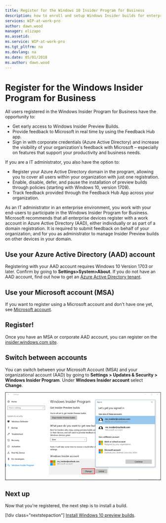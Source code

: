 ```yaml
---
title: Register for the Windows 10 Insider Program for Business
description: how to enroll and setup Windows Insider builds for enterprise client devices.
services: WIP-at-work-pro
author: dawn.wood
manager: elizapo
ms.assetid: 
ms.service: WIP-at-work-pro
ms.tgt_pltfrm: na
ms.devlang: na
ms.date: 05/01/2018
ms.author: dawn.wood
---
```


# Register for the Windows Insider Program for Business
All users registered in the Windows Insider Program for Business have the opportunity to:
* Get early access to Windows Insider Preview Builds. 
* Provide feedback to Microsoft in real time by using the Feedback Hub app.
* Sign in with corporate credentials (Azure Active Directory) and increase the visibility of your organization's feedback with Microsoft – especially on features that support your productivity and business needs.

If you are a IT administrator, you also have the option to:
* Register your Azure Active Directory domain in the program, allowing you to cover all users within your organization with just one registration.
* Enable, disable, defer, and pause the installation of preview builds through policies (starting with Windows 10, version 1709).
* Track feedback provided through the Feedback Hub App across your organization.

As an IT administrator in an enterprise environment, you work with your end-users to participate in the Windows Insider Program for Business. Microsoft recommends that all enterprise devices register with a work account in Azure Active Directory (AAD), either individually or as part of a domain registration. It is required to submit feedback on behalf of your organization, and for you as administrator to manage Insider Preview builds on other devices in your domain.

## Use your Azure Active Directory (AAD) account
Registering with your AAD account requires Windows 10 Version 1703 or later. Confirm by going to <b>Settings>System>About</b>. If you do not have an AAD account, find out how to get an [Azure Active Directory tenant](https://docs.microsoft.com/azure/active-directory/develop/active-directory-howto-tenant).

## Use your Microsoft account (MSA)
If you want to register using a Microsoft account and don't have one yet, see [Microsoft account](https://signup.live.com/).

## Register!
Once you have an MSA or corporate AAD account, you can register on the [insider.windows.com site](https://insider.windows.com/en-us/register/). 

## Switch between accounts
You can switch between your Microsoft Account (MSA) and your organizational account (AAD) by going to <b>Settings > Updates & Security > Windows Insider Program</b>. Under <b>Windows Insider account</b> select <b>Change</b>.

![alt text](images/waas-wipfb-change-user.png "switch between accounts")

## Next up
Now that you're registered, the next step is to install a build. 

[!div class="nextstepaction"] [Install Windows 10 preview builds](wip-4-biz-install.md).



